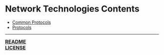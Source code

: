 # Network Technologies Contents
- [Common Protocols](https://github.com/ryancranie/cybersecurity-osint/blob/main/Notes/Network%20Technologies/Common%20Protocols.md)
- [Protocols](https://github.com/ryancranie/cybersecurity-osint/blob/main/Notes/Network%20Technologies/Protocols.md)

---
<font size=3><b>[README](https://github.com/ryancranie/cybersecurity-osint/blob/main/README.md)<br>
[LICENSE](https://github.com/ryancranie/cybersecurity-osint/blob/main/LICENSE)</b></font>